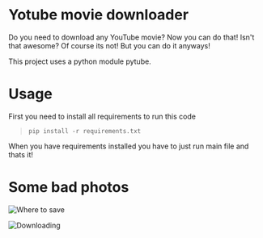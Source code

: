# Yotube movie downloader

Do you need to download any YouTube movie? Now you can do that! Isn't that awesome? Of course its not! But you can do it anyways! 

This project uses a python module pytube.

# Usage

First you need to install all requirements to run this code
> `pip install -r requirements.txt` 

When you have requirements installed you have to just run main file and thats it!


# Some bad photos

![Where to save](https://i.imgur.com/LeOLKot.png)


![Downloading](https://i.imgur.com/CrU0nTL.png)
